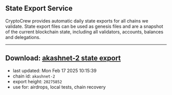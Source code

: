 ## State Export Service
CryptoCrew provides automatic daily state exports for all chains we validate. State export files can be used as genesis files and are a snapshot of the current blockchain state, including all validators, accounts, balances and delegations.

---
**Download: [akashnet-2 state export](https://dl-eu2.ccvalidators.com/SERVICE/akash/akashnet-2_export_20275852.json)**
---

- last updated: Mon Feb 17 2025 10:15:39
- chain id: `akashnet-2`
- export height: `20275852`
- use for: airdrops, local tests, chain recovery
